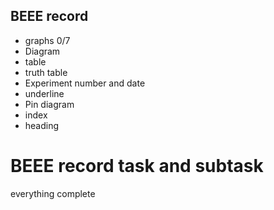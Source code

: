 ## BEEE record  
- graphs 0/7  
- Diagram  
- table  
- truth table  
- Experiment number and date  
- underline  
- Pin diagram
- index
- heading

# BEEE record task and subtask

everything complete